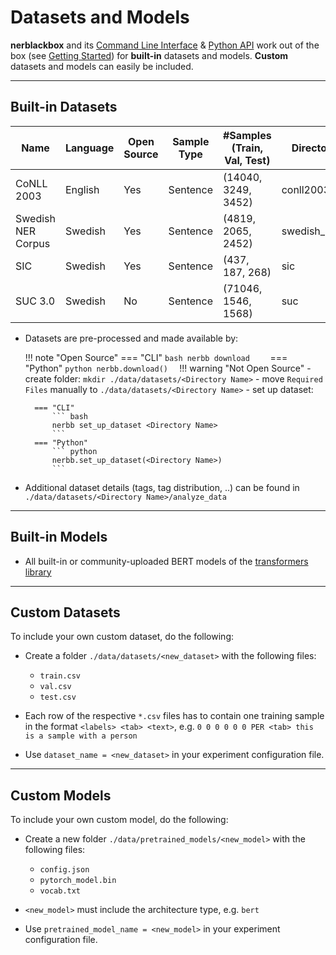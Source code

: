 # Datasets and Models

**nerblackbox** and its [Command Line Interface](../../api_documentation/cli) & [Python API](../../api_documentation/python_api/overview) 
work out of the box (see [Getting Started](../getting_started)) 
for **built-in** datasets and models.
**Custom** datasets and models can easily be included.

-----------
## Built-in Datasets 

| Name               | Language | Open Source | Sample Type  | #Samples (Train, Val, Test) | Directory Name     | Required Files | Source |               
|---                 |---       |---          |---           |---                          |---                 |---             |---     |
| CoNLL 2003         | English  | Yes         | Sentence     | (14040, 3249, 3452)         | conll2003          | ---            | [Description](https://www.clips.uantwerpen.be/conll2003/ner/); [Data](https://github.com/patverga/torch-ner-nlp-from-scratch/tree/master/data/conll2003)   |
| Swedish NER Corpus | Swedish  | Yes         | Sentence     | (4819, 2065, 2452)          | swedish_ner_corpus | ---            | [Description+Data](https://github.com/klintan/swedish-ner-corpus)   |
| SIC                | Swedish  | Yes         | Sentence     | (437, 187, 268)             | sic                | ---            | [Description+Data](https://www.ling.su.se/english/nlp/corpora-and-resources/sic)   |
| SUC 3.0            | Swedish  | No          | Sentence     | (71046, 1546, 1568)         | suc                | `suc-*.conll`  | [Description](https://www.ling.su.se/english/nlp/corpora-and-resources/suc)   |

- Datasets are pre-processed and made available by:

    !!! note "Open Source"
        === "CLI"
            ``` bash
            nerbb download    
            ```
        === "Python"
            ``` python
            nerbb.download()  
            ```
    !!! warning "Not Open Source"
        - create folder: `mkdir ./data/datasets/<Directory Name>`
        - move `Required Files` manually to `./data/datasets/<Directory Name>`
        - set up dataset:
              
        === "CLI"
            ``` bash
            nerbb set_up_dataset <Directory Name>
            ```
        === "Python"
            ``` python
            nerbb.set_up_dataset(<Directory Name>)  
            ```
  
- Additional dataset details (tags, tag distribution, ..) can be found in `./data/datasets/<Directory Name>/analyze_data`

-----------
## Built-in Models

- All built-in or community-uploaded BERT models of the [transformers library](https://huggingface.co/transformers/)

-----------
## Custom Datasets

To include your own custom dataset, do the following:

- Create a folder ``./data/datasets/<new_dataset>`` with the following files:

    - ``train.csv``
    - ``val.csv``
    - ``test.csv``
- Each row of the respective ``*.csv`` files has to contain one training sample in the format
  ``<labels> <tab> <text>``,
  e.g. ``0 0 0 0 0 0 PER <tab> this is a sample with a person``

- Use ``dataset_name = <new_dataset>`` in your experiment configuration file.

<!---
TODO
Own custom datasets can also be created programmatically (like the :ref:`Built-in datasets <builtindatasets>`):
- (todo: revise the following)
- Create a new module ``./data/datasets/formatter/<new_dataset>_formatter.py``
- Derive the class ``<NewDataset>Formatter`` from ``BaseFormatter`` and implement the abstract base methods
- (todo: additional instructions needed here)
--->

-----------
## Custom Models

To include your own custom model, do the following:

- Create a new folder ``./data/pretrained_models/<new_model>`` with the following files:

    - ``config.json``
    - ``pytorch_model.bin``
    - ``vocab.txt``

- ``<new_model>`` must include the architecture type, e.g. ``bert``

- Use ``pretrained_model_name = <new_model>`` in your experiment configuration file.
